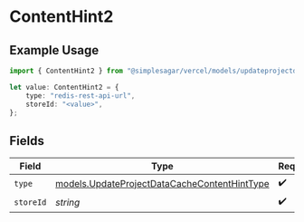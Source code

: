 # ContentHint2

## Example Usage

```typescript
import { ContentHint2 } from "@simplesagar/vercel/models/updateprojectdatacacheop.js";

let value: ContentHint2 = {
    type: "redis-rest-api-url",
    storeId: "<value>",
};
```

## Fields

| Field                                                                                              | Type                                                                                               | Required                                                                                           | Description                                                                                        |
| -------------------------------------------------------------------------------------------------- | -------------------------------------------------------------------------------------------------- | -------------------------------------------------------------------------------------------------- | -------------------------------------------------------------------------------------------------- |
| `type`                                                                                             | [models.UpdateProjectDataCacheContentHintType](../models/updateprojectdatacachecontenthinttype.md) | :heavy_check_mark:                                                                                 | N/A                                                                                                |
| `storeId`                                                                                          | *string*                                                                                           | :heavy_check_mark:                                                                                 | N/A                                                                                                |
